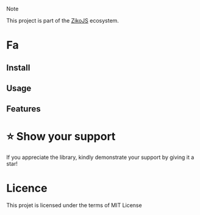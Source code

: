 > [!NOTE]  
> This project is part of the [ZikoJS](https://github.com/zakarialaoui10/ziko.js) ecosystem.
 
# Fa

<!-- Overview Or Description-->

## Install

## Usage

## Features

# ⭐️ Show your support

If you appreciate the library, kindly demonstrate your support by giving it a star!<br>

<!--## Financial support-->

# Licence
This projet is licensed under the terms of MIT License
